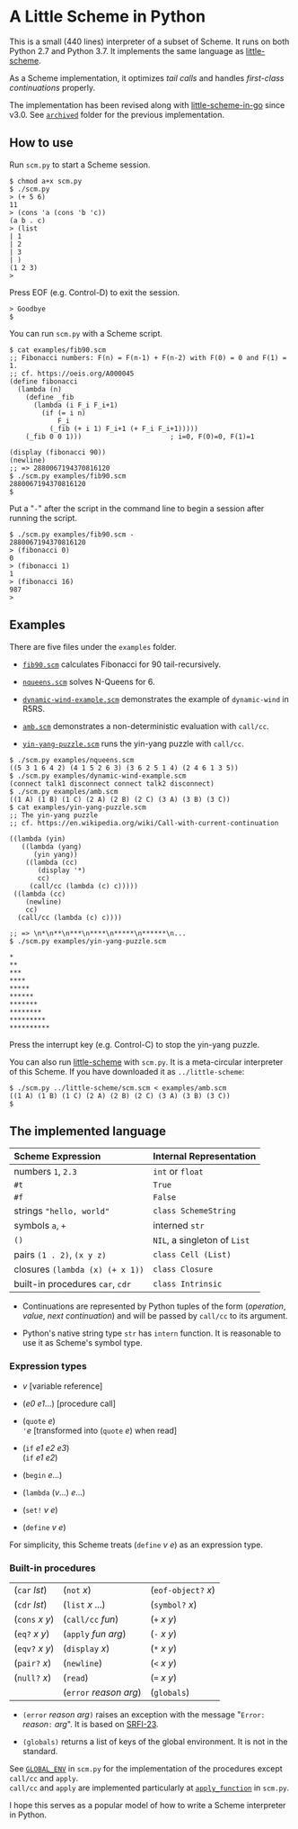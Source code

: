 # A Little Scheme in Python

This is a small (440 lines) interpreter of a subset of Scheme.
It runs on both Python 2.7 and Python 3.7.
It implements the same language as
[little-scheme](https://github.com/nukata/little-scheme).

As a Scheme implementation, 
it optimizes _tail calls_ and handles _first-class continuations_ properly.

The implementation has been revised along with
[little-scheme-in-go](https://github.com/nukata/little-scheme-in-go)
since v3.0.
See [`archived`](archived) folder for the previous implementation.


## How to use

Run `scm.py` to start a Scheme session.

```
$ chmod a+x scm.py
$ ./scm.py
> (+ 5 6)
11
> (cons 'a (cons 'b 'c))
(a b . c)
> (list
| 1
| 2
| 3
| )
(1 2 3)
> 
```

Press EOF (e.g. Control-D) to exit the session.

```
> Goodbye
$ 
```

You can run `scm.py` with a Scheme script.

```
$ cat examples/fib90.scm
;; Fibonacci numbers: F(n) = F(n-1) + F(n-2) with F(0) = 0 and F(1) = 1. 
;; cf. https://oeis.org/A000045
(define fibonacci
  (lambda (n)
    (define _fib
      (lambda (i F_i F_i+1)
        (if (= i n)
            F_i
          (_fib (+ i 1) F_i+1 (+ F_i F_i+1)))))
    (_fib 0 0 1)))                      ; i=0, F(0)=0, F(1)=1

(display (fibonacci 90))
(newline)
;; => 2880067194370816120
$ ./scm.py examples/fib90.scm
2880067194370816120
$ 
```

Put a "`-`" after the script in the command line to begin a session 
after running the script.

```
$ ./scm.py examples/fib90.scm -
2880067194370816120
> (fibonacci 0)
0
> (fibonacci 1)
1
> (fibonacci 16)
987
> 
```


## Examples

There are five files under the `examples` folder.

- [`fib90.scm`](examples/fib90.scm)
  calculates Fibonacci for 90 tail-recursively.

- [`nqueens.scm`](examples/nqueens.scm)
  solves N-Queens for 6.

- [`dynamic-wind-example.scm`](examples/dynamic-wind-example.scm)
  demonstrates the example of `dynamic-wind` in R5RS.

- [`amb.scm`](examples/amb.scm)
  demonstrates a non-deterministic evaluation with `call/cc`.

- [`yin-yang-puzzle.scm`](examples/yin-yang-puzzle.scm)
  runs the yin-yang puzzle with `call/cc`.

```
$ ./scm.py examples/nqueens.scm
((5 3 1 6 4 2) (4 1 5 2 6 3) (3 6 2 5 1 4) (2 4 6 1 3 5))
$ ./scm.py examples/dynamic-wind-example.scm
(connect talk1 disconnect connect talk2 disconnect)
$ ./scm.py examples/amb.scm
((1 A) (1 B) (1 C) (2 A) (2 B) (2 C) (3 A) (3 B) (3 C))
$ cat examples/yin-yang-puzzle.scm
;; The yin-yang puzzle 
;; cf. https://en.wikipedia.org/wiki/Call-with-current-continuation

((lambda (yin)
   ((lambda (yang)
      (yin yang))
    ((lambda (cc)
       (display '*)
       cc)
     (call/cc (lambda (c) c)))))
 ((lambda (cc)
    (newline)
    cc)
  (call/cc (lambda (c) c))))

;; => \n*\n**\n***\n****\n*****\n******\n...
$ ./scm.py examples/yin-yang-puzzle.scm

*
**
***
****
*****
******
*******
********
*********
**********
```

Press the interrupt key (e.g. Control-C) to stop the yin-yang puzzle.

You can also run
[little-scheme](https://github.com/nukata/little-scheme) with `scm.py`.
It is a meta-circular interpreter of this Scheme.
If you have downloaded it as `../little-scheme`:

```
$ ./scm.py ../little-scheme/scm.scm < examples/amb.scm
((1 A) (1 B) (1 C) (2 A) (2 B) (2 C) (3 A) (3 B) (3 C))
$ 
```


## The implemented language

| Scheme Expression                   | Internal Representation             |
|:------------------------------------|:------------------------------------|
| numbers `1`, `2.3`                  | `int` or `float`                    |
| `#t`                                | `True`                              |
| `#f`                                | `False`                             |
| strings `"hello, world"`            | `class SchemeString`                |
| symbols `a`, `+`                    | interned `str`                      |
| `()`                                | `NIL`, a singleton of `List`        |
| pairs `(1 . 2)`, `(x y z)`          | `class Cell (List)`                 |
| closures `(lambda (x) (+ x 1))`     | `class Closure`                     |
| built-in procedures `car`, `cdr`    | `class Intrinsic`                   |

- Continuations are represented by Python tuples of the form
  (_operation_, _value_, _next continuation_)
  and will be passed by `call/cc` to its argument.

- Python's native string type `str` has `intern` function.
  It is reasonable to use it as Scheme's symbol type.


### Expression types

- _v_  [variable reference]

- (_e0_ _e1_...)  [procedure call]

- (`quote` _e_)  
  `'`_e_ [transformed into (`quote` _e_) when read]

- (`if` _e1_ _e2_ _e3_)  
  (`if` _e1_ _e2_)

- (`begin` _e_...)

- (`lambda` (_v_...) _e_...)

- (`set!` _v_ _e_)

- (`define` _v_ _e_)

For simplicity, this Scheme treats (`define` _v_ _e_) as an expression type.


### Built-in procedures

|                      |                          |                     |
|:---------------------|:-------------------------|:--------------------|
| (`car` _lst_)        | (`not` _x_)              | (`eof-object?` _x_) |
| (`cdr` _lst_)        | (`list` _x_ ...)         | (`symbol?` _x_)     |
| (`cons` _x_ _y_)     | (`call/cc` _fun_)        | (`+` _x_ _y_)       |
| (`eq?` _x_ _y_)      | (`apply` _fun_ _arg_)    | (`-` _x_ _y_)       |
| (`eqv?` _x_ _y_)     | (`display` _x_)          | (`*` _x_ _y_)       |
| (`pair?` _x_)        | (`newline`)              | (`<` _x_ _y_)       |
| (`null?` _x_)        | (`read`)                 | (`=` _x_ _y_)       |
|                      | (`error` _reason_ _arg_) | (`globals`)         |

- `(error` _reason_ _arg_`)` raises an exception with the message
  "`Error:` _reason_`:` _arg_".
  It is based on [SRFI-23](https://srfi.schemers.org/srfi-23/srfi-23.html).

- `(globals)` returns a list of keys of the global environment.
  It is not in the standard.

See [`GLOBAL_ENV`](scm.py#L176-L203)
in `scm.py` for the implementation of the procedures
except `call/cc` and `apply`.  
`call/cc` and `apply` are implemented particularly at 
[`apply_function`](scm.py#L300-L328) in `scm.py`.

I hope this serves as a popular model of how to write a Scheme interpreter
in Python.
